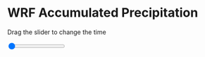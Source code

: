 <h1>WRF Accumulated Precipitation</h1>
<p>Drag the slider to change the time</p>

<div class="slidecontainer">
<input oninput='setImage(this)' class="slider" type="range" min="0" max="47" value="0" step="1" />
<img id='img'/>
</div>

<script>
var img = document.getElementById('img');
var img_array = ['/assets/images/wrf/r_wrfout_d01_2020-03-29_12:00:00.png',
'/assets/images/wrf/r_wrfout_d01_2020-03-29_13:00:00.png',
'/assets/images/wrf/r_wrfout_d01_2020-03-29_14:00:00.png',
'/assets/images/wrf/r_wrfout_d01_2020-03-29_15:00:00.png',
'/assets/images/wrf/r_wrfout_d01_2020-03-29_16:00:00.png',
'/assets/images/wrf/r_wrfout_d01_2020-03-29_17:00:00.png',
'/assets/images/wrf/r_wrfout_d01_2020-03-29_18:00:00.png',
'/assets/images/wrf/r_wrfout_d01_2020-03-29_19:00:00.png',
'/assets/images/wrf/r_wrfout_d01_2020-03-29_20:00:00.png',
'/assets/images/wrf/r_wrfout_d01_2020-03-29_21:00:00.png',
'/assets/images/wrf/r_wrfout_d01_2020-03-29_22:00:00.png',
'/assets/images/wrf/r_wrfout_d01_2020-03-29_23:00:00.png',
'/assets/images/wrf/r_wrfout_d01_2020-03-30_00:00:00.png',
'/assets/images/wrf/r_wrfout_d01_2020-03-30_01:00:00.png',
'/assets/images/wrf/r_wrfout_d01_2020-03-30_02:00:00.png',
'/assets/images/wrf/r_wrfout_d01_2020-03-30_03:00:00.png',
'/assets/images/wrf/r_wrfout_d01_2020-03-30_04:00:00.png',
'/assets/images/wrf/r_wrfout_d01_2020-03-30_05:00:00.png',
'/assets/images/wrf/r_wrfout_d01_2020-03-30_06:00:00.png',
'/assets/images/wrf/r_wrfout_d01_2020-03-30_07:00:00.png',
'/assets/images/wrf/r_wrfout_d01_2020-03-30_08:00:00.png',
'/assets/images/wrf/r_wrfout_d01_2020-03-30_09:00:00.png',
'/assets/images/wrf/r_wrfout_d01_2020-03-30_10:00:00.png',
'/assets/images/wrf/r_wrfout_d01_2020-03-30_11:00:00.png',
'/assets/images/wrf/r_wrfout_d01_2020-03-30_12:00:00.png',
'/assets/images/wrf/r_wrfout_d01_2020-03-30_13:00:00.png',
'/assets/images/wrf/r_wrfout_d01_2020-03-30_14:00:00.png',
'/assets/images/wrf/r_wrfout_d01_2020-03-30_15:00:00.png',
'/assets/images/wrf/r_wrfout_d01_2020-03-30_16:00:00.png',
'/assets/images/wrf/r_wrfout_d01_2020-03-30_17:00:00.png',
'/assets/images/wrf/r_wrfout_d01_2020-03-30_18:00:00.png',
'/assets/images/wrf/r_wrfout_d01_2020-03-30_19:00:00.png',
'/assets/images/wrf/r_wrfout_d01_2020-03-30_20:00:00.png',
'/assets/images/wrf/r_wrfout_d01_2020-03-30_21:00:00.png',
'/assets/images/wrf/r_wrfout_d01_2020-03-30_22:00:00.png',
'/assets/images/wrf/r_wrfout_d01_2020-03-30_23:00:00.png',
'/assets/images/wrf/r_wrfout_d01_2020-03-31_00:00:00.png',
'/assets/images/wrf/r_wrfout_d01_2020-03-31_01:00:00.png',
'/assets/images/wrf/r_wrfout_d01_2020-03-31_02:00:00.png',
'/assets/images/wrf/r_wrfout_d01_2020-03-31_03:00:00.png',
'/assets/images/wrf/r_wrfout_d01_2020-03-31_04:00:00.png',
'/assets/images/wrf/r_wrfout_d01_2020-03-31_05:00:00.png',
'/assets/images/wrf/r_wrfout_d01_2020-03-31_06:00:00.png',
'/assets/images/wrf/r_wrfout_d01_2020-03-31_07:00:00.png',
'/assets/images/wrf/r_wrfout_d01_2020-03-31_08:00:00.png',
'/assets/images/wrf/r_wrfout_d01_2020-03-31_09:00:00.png',
'/assets/images/wrf/r_wrfout_d01_2020-03-31_10:00:00.png',];
function setImage(obj)
{
        var value = obj.value;
        img.src = img_array[value];

}
</script>
